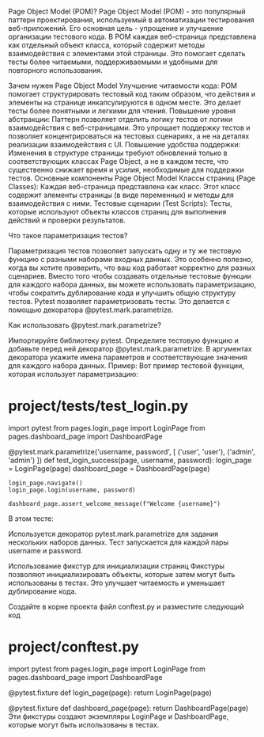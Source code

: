 Page Object Model (POM)?
Page Object Model (POM) - это популярный паттерн проектирования, используемый в автоматизации тестирования
веб-приложений. Его основная цель - упрощение и улучшение организации тестового кода. В POM каждая веб-страница
представлена как отдельный объект класса, который содержит методы взаимодействия с элементами этой страницы.
Это помогает сделать тесты более читаемыми, поддерживаемыми и удобными для повторного использования.

Зачем нужен Page Object Model
Улучшение читаемости кода: POM помогает структурировать тестовый код таким образом, что действия и элементы 
на странице инкапсулируются в одном месте. Это делает тесты более понятными и легкими для чтения.
Повышение уровня абстракции: Паттерн позволяет отделить логику тестов от логики взаимодействия с веб-страницами.
Это упрощает поддержку тестов и позволяет концентрироваться на тестовых сценариях, а не на деталях реализации 
взаимодействия с UI.
Повышение удобства поддержки: Изменения в структуре страницы требуют обновлений только в соответствующих
классах Page Object, а не в каждом тесте, что существенно снижает время и усилия, необходимые для поддержки
тестов.
Основные компоненты Page Object Model
Классы страниц (Page Classes): Каждая веб-страница представлена как класс. Этот класс содержит элементы 
страницы (в виде переменных) и методы для взаимодействия с ними.
Тестовые сценарии (Test Scripts): Тесты, которые используют объекты классов страниц для выполнения действий 
и проверки результатов.

Что такое параметризация тестов?

Параметризация тестов позволяет запускать одну и ту же тестовую функцию с разными наборами входных данных. Это особенно полезно, когда вы хотите проверить, что ваш код работает корректно для разных сценариев.
Вместо того чтобы создавать отдельные тестовые функции для каждого набора данных, вы можете использовать параметризацию, чтобы сократить дублирование кода и улучшить общую структуру тестов.
Pytest позволяет параметризовать тесты. Это делается с помощью декоратора @pytest.mark.parametrize.

Как использовать @pytest.mark.parametrize?

Импортируйте библиотеку pytest.
Определите тестовую функцию и добавьте перед ней декоратор @pytest.mark.parametrize.
В аргументах декоратора укажите имена параметров и соответствующие значения для каждого набора данных.
Пример: Вот пример тестовой функции, которая использует параметризацию:

# project/tests/test_login.py
import pytest
from pages.login_page import LoginPage
from pages.dashboard_page import DashboardPage


@pytest.mark.parametrize('username, password', [
    ('user', 'user'),
    ('admin', 'admin')
])
def test_login_success(page, username, password):
    login_page = LoginPage(page)
    dashboard_page = DashboardPage(page)

    login_page.navigate()
    login_page.login(username, password)

    dashboard_page.assert_welcome_message(f"Welcome {username}")
В этом тесте:

Используется декоратор pytest.mark.parametrize для задания нескольких наборов данных.
Тест запускается для каждой пары username и password.


Использование фикстур для инициализации страниц
Фикстуры позволяют инициализировать объекты, которые затем могут быть использованы в тестах. Это улучшает читаемость и уменьшает дублирование кода.

Создайте в корне проекта файл conftest.py и разместите следующий код

# project/conftest.py
import pytest
from pages.login_page import LoginPage
from pages.dashboard_page import DashboardPage


@pytest.fixture
def login_page(page):
    return LoginPage(page)


@pytest.fixture
def dashboard_page(page):
    return DashboardPage(page)
Эти фикстуры создают экземпляры LoginPage и DashboardPage, которые могут быть использованы в тестах.